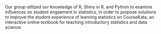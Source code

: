 Our group utilized our knowledge of R, Shiny in R, and Python to examine influences on student engaement in statistics, in order to propose solutions to improve the student experience of learning statistics on CourseKata, an interactive online textbook for teaching introductory statistics and data science.

